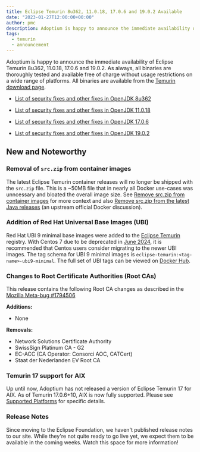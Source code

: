 ```yaml
---
title: Eclipse Temurin 8u362, 11.0.18, 17.0.6 and 19.0.2 Available
date: "2023-01-27T12:00:00+00:00"
author: pmc
description: Adoptium is happy to announce the immediate availability of Eclipse Temurin 8u362, 11.0.18, 17.0.6 and 19.0.2.
tags:
  - temurin
  - announcement
---
```


Adoptium is happy to announce the immediate availability of Eclipse Temurin 8u362, 11.0.18, 17.0.6 and 19.0.2. As always, all binaries are thoroughly tested and available free of charge without usage restrictions on a wide range of platforms. All binaries are available from the [Temurin download page](https://adoptium.net/temurin/releases).

- [List of security fixes and other fixes in OpenJDK 8u362](https://bugs.openjdk.org/browse/JDK-8300354?jql=project%20%3D%20JDK%20AND%20fixVersion%20%3D%20openjdk8u362)

- [List of security fixes and other fixes in OpenJDK 11.0.18](https://bugs.openjdk.org/browse/JDK-8300484?jql=project%20%3D%20JDK%20AND%20fixVersion%20%3D%2011.0.18)

- [List of security fixes and other fixes in OpenJDK 17.0.6](https://bugs.openjdk.org/browse/JDK-8300467?jql=project%20%3D%20JDK%20AND%20fixVersion%20%3D%2017.0.6)

- [List of security fixes and other fixes in OpenJDK 19.0.2](https://bugs.openjdk.org/browse/JDK-8300251?jql=project%20%3D%20JDK%20AND%20fixVersion%20%3D%2019.0.2)

## New and Noteworthy

### Removal of `src.zip` from container images

The latest Eclipse Temurin container releases will no longer be shipped with the `src.zip` file. This is a ~50MB file that in nearly all Docker use-cases was unncessary and bloated the overall image size. See [Remove src.zip from container images](https://github.com/adoptium/containers/issues/268) for more context and also [Remove src.zip from the latest Java releases](https://github.com/docker-library/openjdk/issues/282) (an upstream official Docker discussion).

### Addition of Red Hat Universal Base Images (UBI)

Red Hat UBI 9 minimal base images were added to the [Eclipse Temurin](https://hub.docker.com/_/eclipse-temurin/) registry. With Centos 7 due to be deprecated in [June 2024](https://wiki.centos.org/About/Product), it is recommended that Centos users consider migrating to the newer UBI images. The tag schema for UBI 9 minimal images is `eclipse-temurin:<tag-name>-ubi9-minimal`. The full set of UBI tags can be viewed on [Docker Hub](https://hub.docker.com/_/eclipse-temurin/tags?name=ubi).

### Changes to Root Certificate Authorities (Root CAs)

This release contains the following Root CA changes as described in the [Mozilla Meta-bug #1794506](https://bugzilla.mozilla.org/show_bug.cgi?id=1794506)

**Additions:**

- None

**Removals:**

- Network Solutions Certificate Authority
- SwissSign Platinum CA - G2
- EC-ACC (CA Operator: Consorci AOC, CATCert)
- Staat der Nederlanden EV Root CA

### Temurin 17 support for AIX

Up until now, Adoptium has not released a version of Eclipse Temurin 17 for AIX. As of Temurin 17.0.6+10, AIX is now fully supported. Please see [Supported Platforms](https://adoptium.net/supported-platforms/) for specific details.

### Release Notes

Since moving to the Eclipse Foundation, we haven't published release notes to our site. While they're not quite ready to go live yet, we expect them to be available in the coming weeks. Watch this space for more information!

